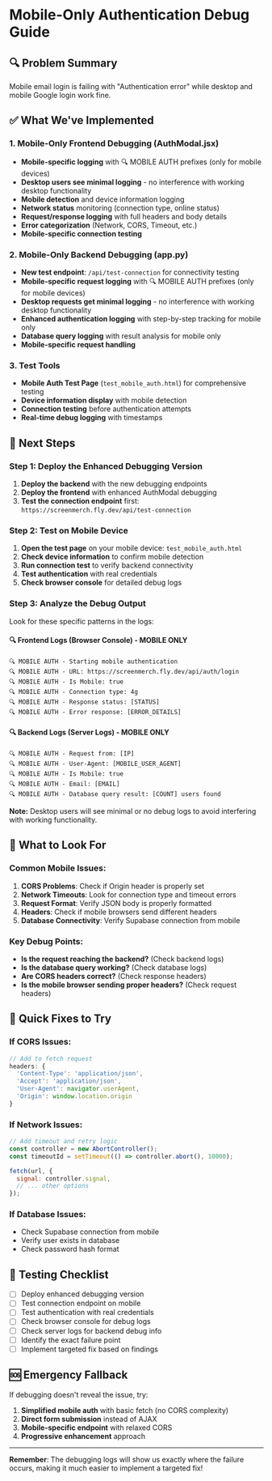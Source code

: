 # Mobile-Only Authentication Debug Guide

## 🔍 Problem Summary
Mobile email login is failing with "Authentication error" while desktop and mobile Google login work fine.

## ✅ What We've Implemented

### 1. Mobile-Only Frontend Debugging (AuthModal.jsx)
- **Mobile-specific logging** with 🔍 MOBILE AUTH prefixes (only for mobile devices)
- **Desktop users see minimal logging** - no interference with working desktop functionality
- **Mobile detection** and device information logging
- **Network status** monitoring (connection type, online status)
- **Request/response logging** with full headers and body details
- **Error categorization** (Network, CORS, Timeout, etc.)
- **Mobile-specific connection testing**

### 2. Mobile-Only Backend Debugging (app.py)
- **New test endpoint**: `/api/test-connection` for connectivity testing
- **Mobile-specific request logging** with 🔍 MOBILE AUTH prefixes (only for mobile devices)
- **Desktop requests get minimal logging** - no interference with working desktop functionality
- **Enhanced authentication logging** with step-by-step tracking for mobile only
- **Database query logging** with result analysis for mobile only
- **Mobile-specific request handling**

### 3. Test Tools
- **Mobile Auth Test Page** (`test_mobile_auth.html`) for comprehensive testing
- **Device information display** with mobile detection
- **Connection testing** before authentication attempts
- **Real-time debug logging** with timestamps

## 🚀 Next Steps

### Step 1: Deploy the Enhanced Debugging Version
1. **Deploy the backend** with the new debugging endpoints
2. **Deploy the frontend** with enhanced AuthModal debugging
3. **Test the connection endpoint** first: `https://screenmerch.fly.dev/api/test-connection`

### Step 2: Test on Mobile Device
1. **Open the test page** on your mobile device: `test_mobile_auth.html`
2. **Check device information** to confirm mobile detection
3. **Run connection test** to verify backend connectivity
4. **Test authentication** with real credentials
5. **Check browser console** for detailed debug logs

### Step 3: Analyze the Debug Output
Look for these specific patterns in the logs:

#### 🔍 Frontend Logs (Browser Console) - MOBILE ONLY
```
🔍 MOBILE AUTH - Starting mobile authentication
🔍 MOBILE AUTH - URL: https://screenmerch.fly.dev/api/auth/login
🔍 MOBILE AUTH - Is Mobile: true
🔍 MOBILE AUTH - Connection type: 4g
🔍 MOBILE AUTH - Response status: [STATUS]
🔍 MOBILE AUTH - Error response: [ERROR_DETAILS]
```

#### 🔍 Backend Logs (Server Logs) - MOBILE ONLY
```
🔍 MOBILE AUTH - Request from: [IP]
🔍 MOBILE AUTH - User-Agent: [MOBILE_USER_AGENT]
🔍 MOBILE AUTH - Is Mobile: true
🔍 MOBILE AUTH - Email: [EMAIL]
🔍 MOBILE AUTH - Database query result: [COUNT] users found
```

**Note:** Desktop users will see minimal or no debug logs to avoid interfering with working functionality.

## 🎯 What to Look For

### Common Mobile Issues:
1. **CORS Problems**: Check if Origin header is properly set
2. **Network Timeouts**: Look for connection type and timeout errors
3. **Request Format**: Verify JSON body is properly formatted
4. **Headers**: Check if mobile browsers send different headers
5. **Database Connectivity**: Verify Supabase connection from mobile

### Key Debug Points:
- **Is the request reaching the backend?** (Check backend logs)
- **Is the database query working?** (Check database logs)
- **Are CORS headers correct?** (Check response headers)
- **Is the mobile browser sending proper headers?** (Check request headers)

## 🔧 Quick Fixes to Try

### If CORS Issues:
```javascript
// Add to fetch request
headers: {
  'Content-Type': 'application/json',
  'Accept': 'application/json',
  'User-Agent': navigator.userAgent,
  'Origin': window.location.origin
}
```

### If Network Issues:
```javascript
// Add timeout and retry logic
const controller = new AbortController();
const timeoutId = setTimeout(() => controller.abort(), 10000);

fetch(url, {
  signal: controller.signal,
  // ... other options
});
```

### If Database Issues:
- Check Supabase connection from mobile
- Verify user exists in database
- Check password hash format

## 📱 Testing Checklist

- [ ] Deploy enhanced debugging version
- [ ] Test connection endpoint on mobile
- [ ] Test authentication with real credentials
- [ ] Check browser console for debug logs
- [ ] Check server logs for backend debug info
- [ ] Identify the exact failure point
- [ ] Implement targeted fix based on findings

## 🆘 Emergency Fallback

If debugging doesn't reveal the issue, try:
1. **Simplified mobile auth** with basic fetch (no CORS complexity)
2. **Direct form submission** instead of AJAX
3. **Mobile-specific endpoint** with relaxed CORS
4. **Progressive enhancement** approach

---

**Remember**: The debugging logs will show us exactly where the failure occurs, making it much easier to implement a targeted fix!
